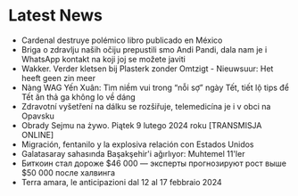 # Latest News
-  Cardenal destruye polémico libro publicado en México
-  Briga o zdravlju naših očiju prepustili smo Andi Pandi, dala nam je i WhatsApp kontakt na koji joj se možete javiti
-  Wakker. Verder kletsen bij Plasterk zonder Omtzigt - Nieuwsuur: Het heeft geen zin meer
-  Nàng WAG Yến Xuân: Tìm niềm vui trong “nỗi sợ” ngày Tết, tiết lộ tips để Tết ăn thả ga không lo về dáng
-  Zdravotní vyšetření na dálku se rozšiřuje, telemedicína je i v obci na Opavsku
-  Obrady Sejmu na żywo. Piątek 9 lutego 2024 roku [TRANSMISJA ONLINE]
-  Migración, fentanilo y la explosiva relación con Estados Unidos
-  Galatasaray sahasında Başakşehir'i ağırlıyor: Muhtemel 11'ler
-  Биткоин стал дороже $46 000 — эксперты прогнозируют рост выше $50 000 после халвинга
-  Terra amara, le anticipazioni dal 12 al 17 febbraio 2024

